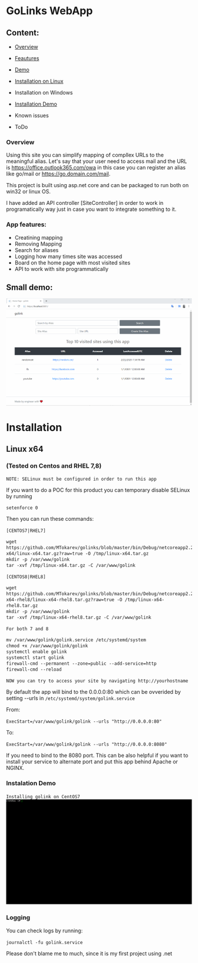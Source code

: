 # GoLinks WebApp

## Content:

* [Overview](#Overview)

* [Feautures](#App-features)
* [Demo](#Small-demo)
* [Installation on Linux](#Linux-x64)
* Installation on Windows
* [Installation Demo](#Installation-Demo)
* Known issues
* ToDo

### Overview

Using this site you can simplify mapping of compllex URLs to the meaningful alias.
Let's say that your user need to access mail and the URL is  https://office.outlook365.com/owa in this case you can register an alias like go/mail or https://go.domain.com/mail.

This project is built using asp.net core and can be packaged to run both on win32 or linux OS.

I have added an API controller [SiteController] in order to work in programatically way just in case you want to integrate something to it.

### App features:

* Creatining mapping
* Removing Mapping
* Search for aliases
* Logging how many times site was accessed
* Board on the home page with most visited sites
* API to work with site programmatically
  
Small demo:
---
![img](~/../Docs/Img/goLinksDemo.gif)


# Installation

## Linux x64 
### (Tested on Centos and RHEL 7,8)

`NOTE: SELinux must be configured in order to run this app`

If you want to do a POC for this product you can temporary disable SELinux by running
```
setenforce 0
```
Then you can run these commands:

`[CENTOS7|RHEL7]`

```
wget https://github.com/MTokarev/golinks/blob/master/bin/Debug/netcoreapp2.2/linux-x64/linux-x64.tar.gz?raw=true -O /tmp/linux-x64.tar.gz
mkdir -p /var/www/golink
tar -xvf /tmp/linux-x64.tar.gz -C /var/www/golink
```
`[CENTOS8|RHEL8]`

```
wget https://github.com/MTokarev/golinks/blob/master/bin/Debug/netcoreapp2.2/linux-x64-rhel8/linux-x64-rhel8.tar.gz?raw=true -O /tmp/linux-x64-rhel8.tar.gz
mkdir -p /var/www/golink
tar -xvf /tmp/linux-x64-rhel8.tar.gz -C /var/www/golink
```

`For both 7 and 8`

```
mv /var/www/golink/golink.service /etc/systemd/system
chmod +x /var/www/golink/golink
systemctl enable golink
systemctl start golink
firewall-cmd --permanent --zone=public --add-service=http
firewall-cmd --reload
```


`NOW you can try to access your site by navigating http://yourhostname`

By default the app will bind to the 0.0.0.0:80 which can be ovverided by setting --urls in `/etc/systemd/system/golink.service`

From:

`ExecStart=/var/www/golink/golink --urls "http://0.0.0.0:80"`

To:

`ExecStart=/var/www/golink/golink --urls "http://0.0.0.0:8080"`

If you need to bind to the 8080 port.
This can be also helpful if you want to install your service to alternate port and put this app behind Apache or NGINX.

### Instalation Demo

`Installing golink on CentOS7`
![img](~/../Docs/Img/InstallationDemo.gif)


### Logging
You can check logs by running:

`journalctl -fu golink.service`



Please don't blame me to much, since it is my first project using .net